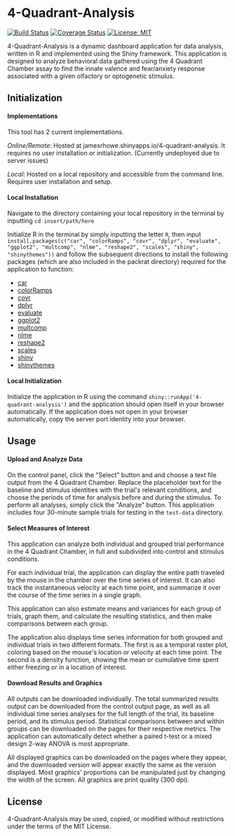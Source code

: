 4-Quadrant-Analysis
===================

 [![Build Status](https://travis-ci.org/jamesrhowe/4-Quadrant-Analysis.svg?branch=master)](https://travis-ci.org/jamesrhowe/4-Quadrant-Analysis)
 [![Coverage Status](https://coveralls.io/repos/github/jamesrhowe/4-Quadrant-Analysis/badge.svg?branch=master)](https://coveralls.io/github/jamesrhowe/4-Quadrant-Analysis?branch=master)
 [![License: MIT](https://img.shields.io/badge/License-MIT-yellow.svg)](https://opensource.org/licenses/MIT)

4-Quadrant-Analysis is a dynamic dashboard application for data analysis, written in R and implemented using the Shiny framework. This application is designed to analyze behavioral data gathered using the 4 Quadrant Chamber assay to find the innate valence and fear/anxiety response associated with a given olfactory or optogenetic stimulus.

Initialization
--------------
#### Implementations
This tool has 2 current implementations.

*Online/Remote*: Hosted at jamesrhowe.shinyapps.io/4-quadrant-analysis. It requires no user installation or initialization. (Currently undeployed due to server issues)

*Local*: Hosted on a local repository and accessible from the command line. Requires user installation and setup.

#### Local Installation

Navigate to the directory containing your local repository in the terminal by inputting `cd insert/path/here` 

Initialize R in the terminal by simply inputting the letter `R`, then input `install.packages(c("car", "colorRamps", "covr", "dplyr", "evaluate", "ggplot2", "multcomp", "nlme", "reshape2", "scales", "shiny", "shinythemes"))` and follow the subsequent directions to install the following packages (which are also included in the packrat directory) required for the application to function:

  * [car](https://cran.r-project.org/web/packages/car/car.pdf)
  * [colorRamps](https://cran.r-project.org/web/packages/colorRamps/colorRamps.pdf)
  * [covr](https://cran.r-project.org/web/packages/covr/covr.pdf)
  * [dplyr](https://cran.r-project.org/web/packages/dplyr/dplyr.pdf)
  * [evaluate](https://cran.rstudio.com/web/packages/evaluate/evaluate.pdf)
  * [ggplot2](https://cran.r-project.org/web/packages/ggplot2/ggplot2.pdf)
  * [multcomp](https://cran.r-project.org/web/packages/multcomp/multcomp.pdf)
  * [nlme](https://cran.r-project.org/web/packages/nlme/nlme.pdf)
  * [reshape2](https://cran.r-project.org/web/packages/reshape2/reshape2.pdf)
  * [scales](https://cran.r-project.org/web/packages/scales/scales.pdf)
  * [shiny](https://cran.r-project.org/web/packages/shiny/shiny.pdf)
  * [shinythemes](https://cran.r-project.org/web/packages/shinythemes/shinythemes.pdf)
  
#### Local Initialization
  
Initialize the application in R using the command `shiny::runApp('4-quadrant-analysis')` and the application should open itself in your browser automatically. If the application does not open in your browser automatically, copy the server port identity into your browser.

Usage
-----

#### Upload and Analyze Data

On the control panel, click the "Select" button and and choose a text file output from the 4 Quadrant Chamber. Replace the placeholder text for the baseline and stimulus identities with the trial's relevant conditions, and choose the periods of time for analysis before and during the stimulus. To perform all analyses, simply click the "Analyze" button. This application includes four 30-minute sample trials for testing in the `test-data` directory.  

#### Select Measures of Interest

This application can analyze both individual and grouped trial performance in the 4 Quadrant Chamber, in full and subdivided into control and stimulus conditions. 

For each individual trial, the application can display the entire path traveled by the mouse in the chamber over the time series of interest. It can also track the instantaneous velocity at each time point, and summarize it over the course of the time series in a single graph. 

This application can also estimate means and variances for each group of trials, graph them, and calculate the resulting statistics, and then make comparisons between each group.  

The application also displays time series information for both grouped and individual trials in two different formats. The first is as a temporal raster plot, coloring based on the mouse's location or velocity at each time point. The second is a density function, showing the mean or cumulative time spent either freezing or in a location of interest. 

#### Download Results and Graphics

All outputs can be downloaded individually. The total summarized results output can be downloaded from the control output page, as well as all individual time series analyses for the full length of the trial, its baseline period, and its stimulus period. Statistical comparisons between and within groups can be downloaded on the pages for their respective metrics. The application can automatically detect whether a paired t-test or a mixed design 2-way ANOVA is most appropriate. 

All displayed graphics can be downloaded on the pages where they appear, and the downloaded version will appear exactly the same as the version displayed. Most graphics' proportions can be manipulated just by changing the width of the screen. All graphics are print quality (300 dpi).

License
-------

4-Quadrant-Analysis may be used, copied, or modified without restrictions under the terms of the MIT License.
